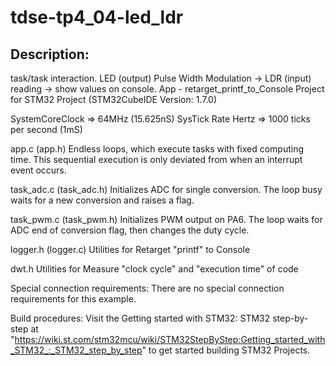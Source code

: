 # tdse-tp4_04-led_ldr

## Description:
 task/task interaction. 
 LED (output) Pulse Width Modulation -> LDR (input) reading -> show values on console.
 App - retarget_printf_to_Console
 Project for STM32 Project (STM32CubeIDE Version: 1.7.0)

  SystemCoreClock     => 64MHz (15.625nS)
  SysTick Rate Hertz  => 1000 ticks per second (1mS)

  app.c (app.h)
   Endless loops, which execute tasks with fixed computing time. This 
   sequential execution is only deviated from when an interrupt event occurs.

  task_adc.c (task_adc.h) 
   Initializes ADC for single conversion. The loop busy waits for a new conversion and raises a flag.

  task_pwm.c (task_pwm.h)
   Initializes PWM output on PA6. The loop waits for ADC end of conversion flag, then changes the duty cycle.

  logger.h (logger.c)
   Utilities for Retarget "printf" to Console

  dwt.h
   Utilities for Measure "clock cycle" and "execution time" of code
  
  Special connection requirements:
   There are no special connection requirements for this example.

Build procedures:
Visit the Getting started with STM32: STM32 step-by-step at 
"https://wiki.st.com/stm32mcu/wiki/STM32StepByStep:Getting_started_with_STM32_:_STM32_step_by_step"
to get started building STM32 Projects.


